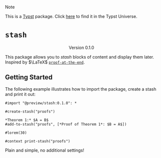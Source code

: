 > [!NOTE]
> This is a [Typst](https://typst.app/) package. Click [here](https://typst.app/universe/package/stash/) to find it in the Typst Universe.


# `stash`
<div align="center">Version 0.1.0</div>

This package allows you to *stash* blocks of content and display them later.
Inspired by $\LaTeX$ [`proof-at-the-end`](https://ctan.org/pkg/proof-at-the-end).

## Getting Started

The following example illustrates how to import the package, create a stash and print it out:

```typ
#import "@preview/stash:0.1.0": *

#create-stash("proofs")

*Theorem 1:* $A = B$
#add-to-stash("proofs", [*Proof of Theorem 1*: $B = A$])

#lorem(30)

#context print-stash("proofs")
```

Plain and simple, no additional settings!
